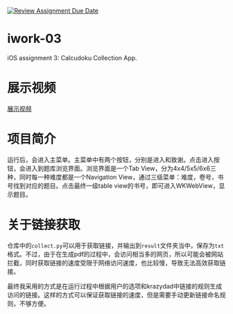 [![Review Assignment Due Date](https://classroom.github.com/assets/deadline-readme-button-24ddc0f5d75046c5622901739e7c5dd533143b0c8e959d652212380cedb1ea36.svg)](https://classroom.github.com/a/RLgklK9f)
# iwork-03
iOS assignment 3: Calcudoku Collection App.

# 展示视频

[展示视频](https://www.bilibili.com/video/BV12M411o7Ht/)

# 项目简介

运行后，会进入主菜单。主菜单中有两个按钮，分别是进入和致谢。点击进入按钮，会进入到题库浏览界面。浏览界面是一个Tab View，分为4x4/5x5/6x6三种，同时每一种难度都是一个Navigation View，通过三级菜单：难度，卷号，书号找到对应的题目。点击最终一级table view的书号，即可进入WKWebView，显示题目。

# 关于链接获取

仓库中的`collect.py`可以用于获取链接，并输出到`result`文件夹当中，保存为`txt`格式。不过，由于在生成pdf的过程中，会访问相当多的网页，所以可能会被网站拦截，同时获取链接的速度受限于网络访问速度，也比较慢，导致无法高效获取链接。

最终我采用的方式是在运行过程中根据用户的选项和krazydad中链接的规则生成访问的链接。这样的方式可以保证获取链接的速度，但是需要手动更新链接命名规则，不够方便。